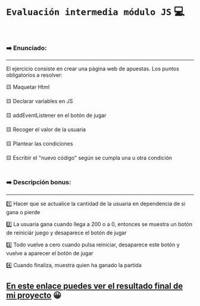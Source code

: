 # **`Evaluación intermedia módulo JS`** 💻

<br>

### ➡️ Enunciado:

---

El ejercicio consiste en crear una página web de apuestas. Los puntos
obligatorios a resolver:

🟨 Maquetar Html

🟨 Declarar variables en JS

🟨 addEventListener en el botón de jugar

🟨 Recoger el valor de la usuaria

🟨 Plantear las condiciones

🟨 Escribir el "nuevo código" según se cumpla una u otra condición <br> <br>

### ➡️ Descripción bonus:

---

1️⃣ Hacer que se actualice la cantidad de la usuaria en dependencia de si gana o
pierde

2️⃣ La usuaria gana cuando llega a 200 o a 0, entonces se muestra un botón de
reiniciár juego y desaparece el botón de jugar

3️⃣ Todo vuelve a cero cuando pulsa reiniciar, desaparece este botón y vuelve a
aparecer el botón de jugar

4️⃣ Cuando finaliza, muestra quien ha ganado la partida

## [En este enlace puedes ver el resultado final de mi proyecto](http://beta.adalab.es/modulo-2-evaluacion-intermedia-veroisla/) 😀 <br> <br>
